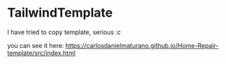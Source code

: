 # TailwindTemplate 

I have tried to copy template, serious :c 

you can see it here: https://carlosdanielmaturano.github.io/Home-Repair-template/src/index.html 
